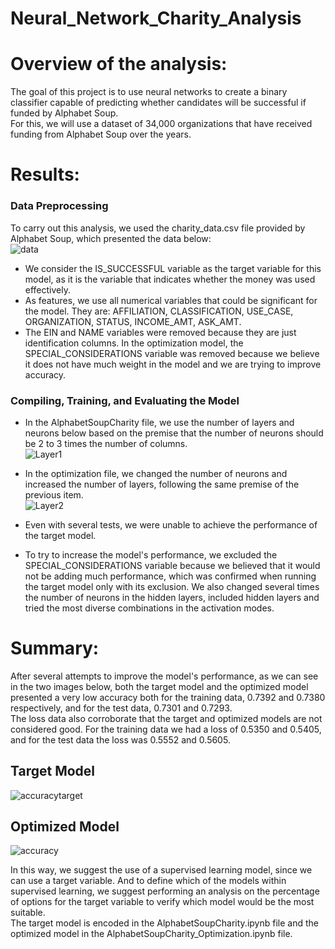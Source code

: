 # Neural_Network_Charity_Analysis 

# Overview of the analysis:
The goal of this project is to use neural networks to create a binary classifier capable of predicting whether candidates will be successful if funded by Alphabet Soup.  
For this, we will use a dataset of 34,000 organizations that have received funding from Alphabet Soup over the years.

# Results:
### Data Preprocessing
To carry out this analysis, we used the charity_data.csv file provided by Alphabet Soup, which presented the data below:  
![data](https://user-images.githubusercontent.com/111664141/213281326-8c5bd331-2f67-4547-9886-613335e490d7.JPG)

- We consider the IS_SUCCESSFUL variable as the target variable for this model, as it is the variable that indicates whether the money was used effectively.
- As features, we use all numerical variables that could be significant for the model. They are: AFFILIATION,
CLASSIFICATION, USE_CASE, ORGANIZATION, STATUS, INCOME_AMT, ASK_AMT.
- The EIN and NAME variables were removed because they are just identification columns. In the optimization model, the SPECIAL_CONSIDERATIONS variable was removed because we believe it does not have much weight in the model and we are trying to improve accuracy.

### Compiling, Training, and Evaluating the Model
- In the AlphabetSoupCharity file, we use the number of layers and neurons below based on the premise that the number of neurons should be 2 to 3 times the number of columns.  
![Layer1](https://user-images.githubusercontent.com/111664141/213281473-d6a90553-e9aa-46ae-a700-d0475d50eca7.JPG)

- In the optimization file, we changed the number of neurons and increased the number of layers, following the same premise of the previous item.  
![Layer2](https://user-images.githubusercontent.com/111664141/213281510-e2d80e5c-2492-4708-9d8d-00fee2581cdf.JPG)

- Even with several tests, we were unable to achieve the performance of the target model.

- To try to increase the model's performance, we excluded the SPECIAL_CONSIDERATIONS variable because we believed that it would not be adding much performance, which was confirmed when running the target model only with its exclusion. We also changed several times the number of neurons in the hidden layers, included hidden layers and tried the most diverse combinations in the activation modes.


# Summary:
After several attempts to improve the model's performance, as we can see in the two images below, both the target model and the optimized model presented a very low accuracy both for the training data, 0.7392 and 0.7380 respectively, and for the test data, 0.7301 and 0.7293.  
The loss data also corroborate that the target and optimized models are not considered good. For the training data we had a loss of 0.5350 and 0.5405, and for the test data the loss was 0.5552 and 0.5605.
## Target Model
![accuracytarget](https://user-images.githubusercontent.com/111664141/213283950-1fe3b7fd-202d-4dab-a666-f08b2b721fca.JPG)

## Optimized Model
![accuracy](https://user-images.githubusercontent.com/111664141/213284385-49e2ff98-ffd8-48ca-b49c-13fa27980c30.JPG)

In this way, we suggest the use of a supervised learning model, since we can use a target variable. And to define which of the models within supervised learning, we suggest performing an analysis on the percentage of options for the target variable to verify which model would be the most suitable.  
The target model is encoded in the AlphabetSoupCharity.ipynb file and the optimized model in the AlphabetSoupCharity_Optimization.ipynb file.
